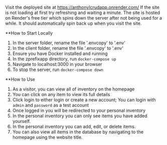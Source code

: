Visit the deployed site at https://anthonylcrudapp.onrender.com/
If the site is not loading at first try refreshing and waiting a minute. 
The site is hosted on Render's free tier which spins down the server after not being used for a while.
It should automatically spin back up when you visit the site.

**How to Start Locally
1. In the server folder, rename the file '.envcopy' to '.env'
2. In the client folder, rename the file '.envcopy' to '.env'
1. Ensure you have Docker installed and running
2. In the zprefixapp directory, run `docker-compose up`
3. Navigate to localhost:3000 in your browser
4. To stop the server, run `docker-compose down`

**How to Use
1. As a visitor, you can view all of inventory on the homepage
2. You can click on any item to view its full details
3. Click login to either login or create a new account; You can login with `admin` and `password` as a test account
4. Once logged in you will be redirected to your personal inventory
5. In the personal inventory you can only see items you have added yourself.
6. In the personal inventory you can add, edit, or delete items.
7. You can also view all items in the database by navigating to the homepage using the website title.
